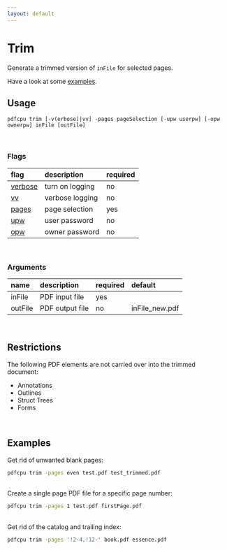 ```yaml
---
layout: default
---
```


# Trim

Generate a trimmed version of `inFile` for selected pages.

Have a look at some [examples](#examples).

## Usage

```
pdfcpu trim [-v(erbose)|vv] -pages pageSelection [-upw userpw] [-opw ownerpw] inFile [outFile]
```

<br>

### Flags

| flag                             | description     | required
|:---------------------------------|:----------------|:--------
| [verbose](../getting_started.md) | turn on logging | no
| [vv](../getting_started.md)      | verbose logging | no
| [pages](../getting_started/page_selection) | page selection  | yes
| [upw](../getting_started.md)     | user password   | no
| [opw](../getting_started.md)     | owner password  | no

<br>

### Arguments

| name         | description         | required | default
|:-------------|:--------------------|:---------|:-
| inFile       | PDF input file      | yes
| outFile      | PDF output file     | no       | inFile_new.pdf

<br>

## Restrictions

The following PDF elements are not carried over into the trimmed document:

* Annotations
* Outlines
* Struct Trees
* Forms

<br>

## Examples

Get rid of unwanted blank pages:

```sh
pdfcpu trim -pages even test.pdf test_trimmed.pdf
```

<br>
Create a single page PDF file for a specific page number:

```sh
pdfcpu trim -pages 1 test.pdf firstPage.pdf
```

<br>
Get rid of the catalog and trailing index:

```sh
pdfcpu trim -pages '!2-4,!12-' book.pdf essence.pdf
```